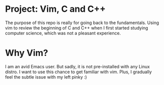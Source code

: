 # Project: Vim, C and C++
The purpose of this repo is really for going back to the fundamentals. Using vim to review the beginning of C and C++ when I first started studying computer science, which was not a pleasant experience.

# Why Vim?
I am an avid Emacs user. But sadly, it is not pre-installed with any Linux distro. I want to use this chance to get familiar with vim. Plus, I gradually feel the subtle issue with my left pinky :)
